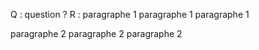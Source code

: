 
Q : question ? 
R : 
paragraphe 1
paragraphe 1
paragraphe 1

paragraphe 2
paragraphe 2
paragraphe 2